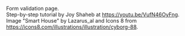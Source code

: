 Form validation page. <br/>
Step-by-step tutorial by Joy Shaheb at https://youtu.be/VufN46OyFng. <br/>
Image "Smart House" by Lazarus_al and Icons 8 from https://icons8.com/illustrations/illustration/cyborg-88.
